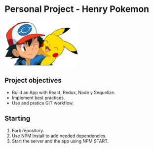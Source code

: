 

# Personal Project - Henry Pokemon

<p align="left">
  <img height="150" src="./pokemon.png" />
</p>

## Project objectives

- Build an App with React, Redux, Node y Sequelize.
- Implement best practices.
- Use and pratice GIT workflow.

## Starting

 1. Fork repository.
 2. Use NPM Install to add needed dependencies.
 3. Start the server and the app using NPM START.
